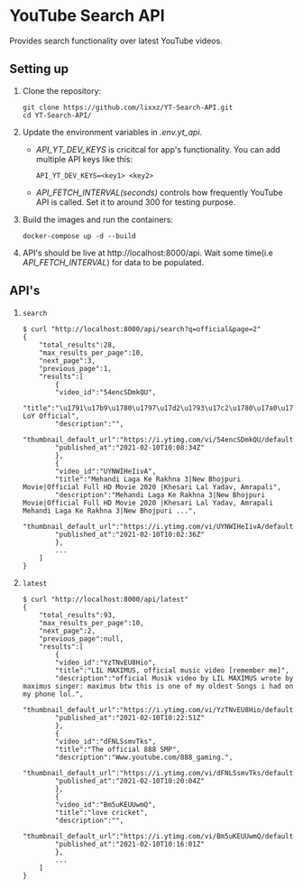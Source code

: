# YouTube Search API

Provides search functionality over latest YouTube videos.

## Setting up
1. Clone the repository:
    ```
    git clone https://github.com/lixxz/YT-Search-API.git
    cd YT-Search-API/
    ```

2. Update the environment variables in *.env.yt_api*. 
    - *API_YT_DEV_KEYS* is cricitcal for app's functionality. You can add multiple API keys like this:
        ```
        API_YT_DEV_KEYS=<key1> <key2>
        ```
    - *API_FETCH_INTERVAL(seconds)* controls how frequently YouTube API is called. Set it to around 300 for testing purpose.

3. Build the images and run the containers:
    ```
    docker-compose up -d --build
    ```

4. API's should be live at http://localhost:8000/api. Wait some time(i.e *API_FETCH_INTERVAL*) for data to be populated.

## API's
1. `search`
    ```
    $ curl "http://localhost:8000/api/search?q=official&page=2"
    {
        "total_results":28,
        "max_results_per_page":10,
        "next_page":3,
        "previous_page":1,
        "results":[
            {
            "video_id":"54encSDmkQU",
            "title":"\u1791\u17b9\u1780\u1797\u17d2\u1793\u17c2\u1780\u17a0\u17bc\u179a\u178f\u17be\u1798\u1780\u1796\u17b8\u17a2\u17d2\u179c\u17b8\ud83d\ude14\ud83d\udc94...BoY LoY Official",
            "description":"",
            "thumbnail_default_url":"https://i.ytimg.com/vi/54encSDmkQU/default.jpg",
            "published_at":"2021-02-10T10:08:34Z"
            },
            {
            "video_id":"UYNWIHeIivA",
            "title":"Mehandi Laga Ke Rakhna 3|New Bhojpuri Movie|Official Full HD Movie 2020 |Khesari Lal Yadav, Amrapali",
            "description":"Mehandi Laga Ke Rakhna 3|New Bhojpuri Movie|Official Full HD Movie 2020 |Khesari Lal Yadav, Amrapali Mehandi Laga Ke Rakhna 3|New Bhojpuri ...",
            "thumbnail_default_url":"https://i.ytimg.com/vi/UYNWIHeIivA/default_live.jpg",
            "published_at":"2021-02-10T10:02:36Z"
            },
            ...
        ]
    }
    ```

2. `latest`
    ```
    $ curl "http://localhost:8000/api/latest"
    {
        "total_results":93,
        "max_results_per_page":10,
        "next_page":2,
        "previous_page":null,
        "results":[
            {
            "video_id":"YzTNvEU8Hio",
            "title":"LIL MAXIMUS, official music video [remember me]",
            "description":"official Musik video by LIL MAXIMUS wrote by maximus singer: maximus btw this is one of my oldest Songs i had on my phone lol.",
            "thumbnail_default_url":"https://i.ytimg.com/vi/YzTNvEU8Hio/default.jpg",
            "published_at":"2021-02-10T10:22:51Z"
            },
            {
            "video_id":"dFNLSsmvTks",
            "title":"The official 888 SMP",
            "description":"Www.youtube.com/888_gaming.",
            "thumbnail_default_url":"https://i.ytimg.com/vi/dFNLSsmvTks/default.jpg",
            "published_at":"2021-02-10T10:20:04Z"
            },
            {
            "video_id":"Bm5uKEUUwmQ",
            "title":"love cricket",
            "description":"",
            "thumbnail_default_url":"https://i.ytimg.com/vi/Bm5uKEUUwmQ/default.jpg",
            "published_at":"2021-02-10T10:16:01Z"
            },
            ...
        ]
    }